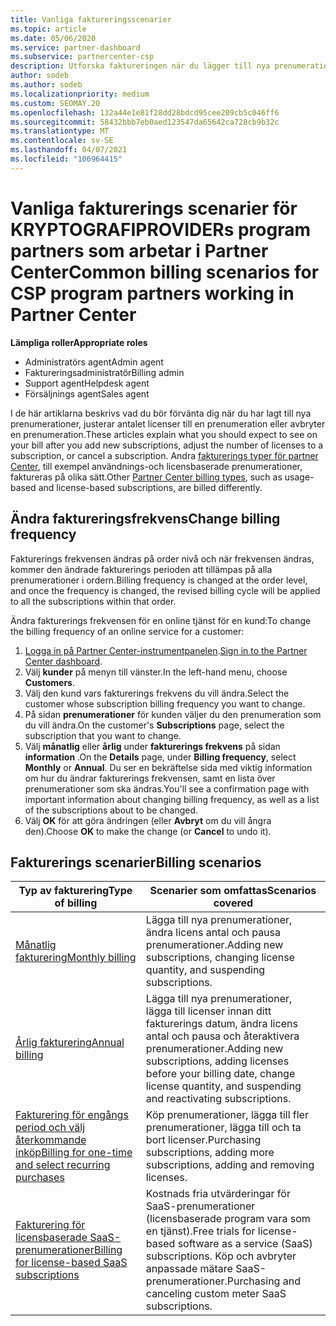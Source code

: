 ```yaml
---
title: Vanliga faktureringsscenarier
ms.topic: article
ms.date: 05/06/2020
ms.service: partner-dashboard
ms.subservice: partnercenter-csp
description: Utforska faktureringen när du lägger till nya prenumerationer, justera licens antal eller Avbryt en prenumeration. Se hur användnings-och licensbaserade prenumerationer skiljer sig.
author: sodeb
ms.author: sodeb
ms.localizationpriority: medium
ms.custom: SEOMAY.20
ms.openlocfilehash: 132a44e1e81f28dd28bdcd95cee209cb5c046ff6
ms.sourcegitcommit: 58432bbb7eb0aed123547da65642ca728cb9b32c
ms.translationtype: MT
ms.contentlocale: sv-SE
ms.lasthandoff: 04/07/2021
ms.locfileid: "106964415"
---
```

# <a name="common-billing-scenarios-for-csp-program-partners-working-in-partner-center"></a><span data-ttu-id="6f4d9-104">Vanliga fakturerings scenarier för KRYPTOGRAFIPROVIDERs program partners som arbetar i Partner Center</span><span class="sxs-lookup"><span data-stu-id="6f4d9-104">Common billing scenarios for CSP program partners working in Partner Center</span></span>

<span data-ttu-id="6f4d9-105">**Lämpliga roller**</span><span class="sxs-lookup"><span data-stu-id="6f4d9-105">**Appropriate roles**</span></span>

- <span data-ttu-id="6f4d9-106">Administratörs agent</span><span class="sxs-lookup"><span data-stu-id="6f4d9-106">Admin agent</span></span>
- <span data-ttu-id="6f4d9-107">Faktureringsadministratör</span><span class="sxs-lookup"><span data-stu-id="6f4d9-107">Billing admin</span></span>
- <span data-ttu-id="6f4d9-108">Support agent</span><span class="sxs-lookup"><span data-stu-id="6f4d9-108">Helpdesk agent</span></span>
- <span data-ttu-id="6f4d9-109">Försäljnings agent</span><span class="sxs-lookup"><span data-stu-id="6f4d9-109">Sales agent</span></span>

<span data-ttu-id="6f4d9-110">I de här artiklarna beskrivs vad du bör förvänta dig när du har lagt till nya prenumerationer, justerar antalet licenser till en prenumeration eller avbryter en prenumeration.</span><span class="sxs-lookup"><span data-stu-id="6f4d9-110">These articles explain what you should expect to see on your bill after you add new subscriptions, adjust the number of licenses to a subscription, or cancel a subscription.</span></span> <span data-ttu-id="6f4d9-111">Andra [fakturerings typer för partner Center](billing-different-types.md), till exempel användnings-och licensbaserade prenumerationer, faktureras på olika sätt.</span><span class="sxs-lookup"><span data-stu-id="6f4d9-111">Other [Partner Center billing types](billing-different-types.md), such as usage-based and license-based subscriptions, are billed differently.</span></span>


## <a name="change-billing-frequency"></a><span data-ttu-id="6f4d9-112">Ändra faktureringsfrekvens</span><span class="sxs-lookup"><span data-stu-id="6f4d9-112">Change billing frequency</span></span>

<span data-ttu-id="6f4d9-113">Fakturerings frekvensen ändras på order nivå och när frekvensen ändras, kommer den ändrade fakturerings perioden att tillämpas på alla prenumerationer i ordern.</span><span class="sxs-lookup"><span data-stu-id="6f4d9-113">Billing frequency is changed at the order level, and once the frequency is changed, the revised billing cycle will be applied to all the subscriptions within that order.</span></span> 

<span data-ttu-id="6f4d9-114">Ändra fakturerings frekvensen för en online tjänst för en kund:</span><span class="sxs-lookup"><span data-stu-id="6f4d9-114">To change the billing frequency of an online service for a customer:</span></span>

1. <span data-ttu-id="6f4d9-115">[Logga in på Partner Center-instrumentpanelen](https://partner.microsoft.com/dashboard/home).</span><span class="sxs-lookup"><span data-stu-id="6f4d9-115">[Sign in to the Partner Center dashboard](https://partner.microsoft.com/dashboard/home).</span></span>
2. <span data-ttu-id="6f4d9-116">Välj **kunder** på menyn till vänster.</span><span class="sxs-lookup"><span data-stu-id="6f4d9-116">In the left-hand menu, choose **Customers**.</span></span>
3. <span data-ttu-id="6f4d9-117">Välj den kund vars fakturerings frekvens du vill ändra.</span><span class="sxs-lookup"><span data-stu-id="6f4d9-117">Select the customer whose subscription billing frequency you want to change.</span></span>
4. <span data-ttu-id="6f4d9-118">På sidan **prenumerationer** för kunden väljer du den prenumeration som du vill ändra.</span><span class="sxs-lookup"><span data-stu-id="6f4d9-118">On the customer's **Subscriptions** page, select the subscription that you want to change.</span></span>
5. <span data-ttu-id="6f4d9-119">Välj **månatlig** eller **årlig** under **fakturerings frekvens** på sidan **information** .</span><span class="sxs-lookup"><span data-stu-id="6f4d9-119">On the **Details** page, under **Billing frequency**, select **Monthly** or **Annual**.</span></span> <span data-ttu-id="6f4d9-120">Du ser en bekräftelse sida med viktig information om hur du ändrar fakturerings frekvensen, samt en lista över prenumerationer som ska ändras.</span><span class="sxs-lookup"><span data-stu-id="6f4d9-120">You'll see a confirmation page with important information about changing billing frequency, as well as a list of the subscriptions about to be changed.</span></span>
6. <span data-ttu-id="6f4d9-121">Välj **OK** för att göra ändringen (eller **Avbryt** om du vill ångra den).</span><span class="sxs-lookup"><span data-stu-id="6f4d9-121">Choose **OK** to make the change (or **Cancel** to undo it).</span></span>

## <a name="billing-scenarios"></a><span data-ttu-id="6f4d9-122">Fakturerings scenarier</span><span class="sxs-lookup"><span data-stu-id="6f4d9-122">Billing scenarios</span></span>

| <span data-ttu-id="6f4d9-123">Typ av fakturering</span><span class="sxs-lookup"><span data-stu-id="6f4d9-123">Type of billing</span></span> | <span data-ttu-id="6f4d9-124">Scenarier som omfattas</span><span class="sxs-lookup"><span data-stu-id="6f4d9-124">Scenarios covered</span></span> |
| --------------- | ----------------- |
| [<span data-ttu-id="6f4d9-125">Månatlig fakturering</span><span class="sxs-lookup"><span data-stu-id="6f4d9-125">Monthly billing</span></span>](common-billing-scenarios-monthly.md) | <span data-ttu-id="6f4d9-126">Lägga till nya prenumerationer, ändra licens antal och pausa prenumerationer.</span><span class="sxs-lookup"><span data-stu-id="6f4d9-126">Adding new subscriptions, changing license quantity, and suspending subscriptions.</span></span> |
| [<span data-ttu-id="6f4d9-127">Årlig fakturering</span><span class="sxs-lookup"><span data-stu-id="6f4d9-127">Annual billing</span></span>](common-billing-scenarios-annual.md) | <span data-ttu-id="6f4d9-128">Lägga till nya prenumerationer, lägga till licenser innan ditt fakturerings datum, ändra licens antal och pausa och återaktivera prenumerationer.</span><span class="sxs-lookup"><span data-stu-id="6f4d9-128">Adding new subscriptions, adding licenses before your billing date, change license quantity, and suspending and reactivating subscriptions.</span></span> |
| [<span data-ttu-id="6f4d9-129">Fakturering för engångs period och välj återkommande inköp</span><span class="sxs-lookup"><span data-stu-id="6f4d9-129">Billing for one-time and select recurring purchases</span></span>](common-billing-scenarios-onetime-recurring.md) | <span data-ttu-id="6f4d9-130">Köp prenumerationer, lägga till fler prenumerationer, lägga till och ta bort licenser.</span><span class="sxs-lookup"><span data-stu-id="6f4d9-130">Purchasing subscriptions, adding more subscriptions, adding and removing licenses.</span></span> |
| [<span data-ttu-id="6f4d9-131">Fakturering för licensbaserade SaaS-prenumerationer</span><span class="sxs-lookup"><span data-stu-id="6f4d9-131">Billing for license-based SaaS subscriptions</span></span>](common-billing-scenarios-saas.md) | <span data-ttu-id="6f4d9-132">Kostnads fria utvärderingar för SaaS-prenumerationer (licensbaserade program vara som en tjänst).</span><span class="sxs-lookup"><span data-stu-id="6f4d9-132">Free trials for license-based software as a service (SaaS) subscriptions.</span></span> <span data-ttu-id="6f4d9-133">Köp och avbryter anpassade mätare SaaS-prenumerationer.</span><span class="sxs-lookup"><span data-stu-id="6f4d9-133">Purchasing and canceling custom meter SaaS subscriptions.</span></span> |
